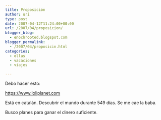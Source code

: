```yaml
---
title: Proposición
author: uri
type: post
date: 2007-04-12T11:24:00+00:00
url: /2007/04/proposicion/
blogger_blog:
  - enochrooted.blogspot.com
blogger_permalink:
  - /2007/04/proposicin.html
categories:
  - ollas
  - vacaciones
  - viajes

---
```

Debo hacer esto:

<https://www.loliplanet.com>

Está en catalán. Descubrir el mundo durante 549 días. Se me cae la baba.

Busco planes para ganar el dinero suficiente.